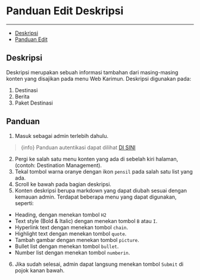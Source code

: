 # Panduan Edit Deskripsi

---

- [Deskripsi](#deskripsi)
- [Panduan Edit](#edit-deskripsi)

<a name="deskripsi"></a>

## Deskripsi

Deskripsi merupakan sebuah informasi tambahan dari masing-masing konten yang disajikan pada menu Web Karimun. Deskripsi digunakan pada:
1. Destinasi
2. Berita
3. Paket Destinasi

<a name="edit-deskripsi"></a>

## Panduan

1. Masuk sebagai admin terlebih dahulu.
> {info} Panduan autentikasi dapat dilihat [DI SINI](../autentikasi)
2. Pergi ke salah satu menu konten yang ada di sebelah kiri halaman, (contoh: Destination Management).
3. Tekal tombol warna oranye dengan ikon `pensil` pada salah satu list yang ada.
4. Scroll ke bawah pada bagian deskripsi.
5. Konten deskripsi berupa markdown yang dapat diubah sesuai dengan kemauan admin. Terdapat beberapa menu yang dapat digunakan, seperti:
- Heading, dengan menekan tombol `H2`
- Text style (Bold & Italic) dengan menekan tombol `B` atau `I`.
- Hyperlink text dengan menekan tombol `chain`.
- Highlight text dengan menekan tombol `quote`.
- Tambah gambar dengan menekan tombol `picture`.
- Bullet list dengan menekan tombol `bullet`.
- Number list dengan menekan tombol `numberin`.
6. Jika sudah selesai, admin dapat langsung menekan tombol `Submit` di pojok kanan bawah.

